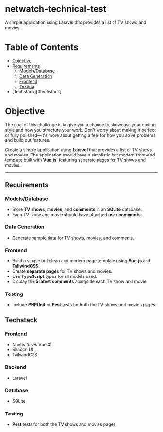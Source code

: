 # netwatch-technical-test
A simple application using Laravel that provides a list of TV shows and movies.

# Table of Contents
- [Objective](#objective)
- [Requirements](#requirements)
  - [Models/Database](#modelsdatabase)
  - [Data Generation](#data-generation)
  - [Frontend](#frontend)
  - [Testing](#testing)
- [Techstack][#techstack]

# Objective
The goal of this challenge is to give you a chance to showcase your coding style and how you structure your work. Don't worry about making it perfect or fully polished—it's more about getting a feel for how you solve problems and build out features.

Create a simple application using **Laravel** that provides a list of TV shows and movies. The application should have a simplistic but modern front-end template built with **Vue.js**, featuring separate pages for TV shows and movies.

---

## Requirements

### Models/Database
- Store **TV shows**, **movies**, and **comments** in an **SQLite** database.
- Each TV show and movie should have attached **user comments**.

### Data Generation
- Generate sample data for TV shows, movies, and comments.

### Frontend
- Build a simple but clean and modern page template using **Vue.js** and **TailwindCSS**.
- Create **separate pages** for TV shows and movies.
- Use **TypeScript** types for all models used.
- Display the **5 latest comments** alongside each TV show and movie.

### Testing
- Include **PHPUnit** or **Pest** tests for both the TV shows and movies pages.


## Techstack

### Frontend
- Nuxtjs (uses Vue 3).
- Shadcn UI
- TailwindCSS

### Backend
- Laravel

### Database
- SQLite

### Testing
- **Pest** tests for both the TV shows and movies pages.
